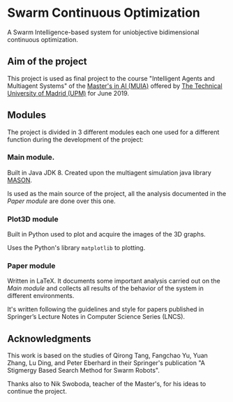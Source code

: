 # Swarm Continuous Optimization

A Swarm Intelligence-based system for uniobjective bidimensional continuous optimization.


## Aim of the project
This project is used as final project to the course "Intelligent Agents and Multiagent Systems" of the 
[Master's in AI (MUIA)](http://www.dia.fi.upm.es/masteria/?q=es/MUIA) offered by 
[The Technical University of Madrid (UPM)](http://www.upm.es/) for June 2019.


## Modules
The project is divided in 3 different modules each one used for a different function during the development of the project:


### Main module.
Built in Java JDK 8. Created upon the multiagent simulation java library [MASON](https://cs.gmu.edu/~eclab/projects/mason/).

Is used as the main source of the project, all the analysis documented in the _Paper module_ are done over this one.


### Plot3D module 
Built in Python used to plot and acquire the images of the 3D graphs.

Uses the Python's library `matplotlib` to plotting.


### Paper module
Written in LaTeX. It documents some important analysis carried out on the _Main module_ and collects all results of the behavior 
of the system in different environments.

It's written following the guidelines and style for papers published in Springer’s Lecture Notes in Computer Science Series
(LNCS).


## Acknowledgments
This work is based on the studies of Qirong Tang, Fangchao Yu, Yuan Zhang, Lu Ding, and Peter Eberhard in 
their Springer's publication "A Stigmergy Based Search Method for Swarm Robots".

Thanks also to Nik Swoboda, teacher of the Master's, for his ideas to continue the project.
